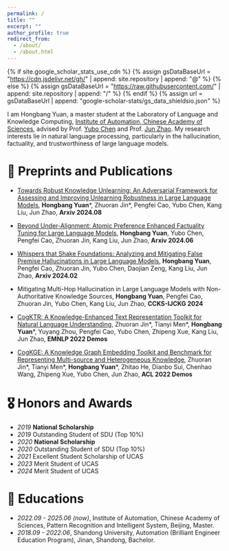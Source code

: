 ```yaml
---
permalink: /
title: ""
excerpt: ""
author_profile: true
redirect_from: 
  - /about/
  - /about.html
---
```


{% if site.google_scholar_stats_use_cdn %}
{% assign gsDataBaseUrl = "https://cdn.jsdelivr.net/gh/" | append: site.repository | append: "@" %}
{% else %}
{% assign gsDataBaseUrl = "https://raw.githubusercontent.com/" | append: site.repository | append: "/" %}
{% endif %}
{% assign url = gsDataBaseUrl | append: "google-scholar-stats/gs_data_shieldsio.json" %}

<span class='anchor' id='about-me'></span>

I am Hongbang Yuan, a master student at the Laboratory of Language and Knowledge Computing, [Institute of Automation, Chinese Academy of Sciences](http://www.ia.ac.cn/), advised by Prof. [Yubo Chen](https://people.ucas.ac.cn/~yubochen) and Prof. [Jun Zhao](https://people.ucas.ac.cn/~zhaojun). My research interests lie in natural language processing, particularly in the hallucination, factuality, and trustworthiness of large language models. 


<!-- 
Lorem ipsum dolor sit amet, consectetur adipiscing elit. Vivamus ornare aliquet ipsum, ac tempus justo dapibus sit amet. Suspendisse condimentum, libero vel tempus mattis, risus risus vulputate libero, elementum fermentum mi neque vel nisl. Maecenas facilisis maximus dignissim. Curabitur mattis vulputate dui, tincidunt varius libero luctus eu. Mauris mauris nulla, scelerisque eget massa id, tincidunt congue felis. Sed convallis tempor ipsum rhoncus viverra. Pellentesque nulla orci, accumsan volutpat fringilla vitae, maximus sit amet tortor. Aliquam ultricies odio ut volutpat scelerisque. Donec nisl nisl, porttitor vitae pharetra quis, fringilla sed mi. Fusce pretium dolor ut aliquam consequat. Cras volutpat, tellus accumsan mattis molestie, nisl lacus tempus massa, nec malesuada tortor leo vel quam. Aliquam vel ex consectetur, vehicula leo nec, efficitur eros. Donec convallis non urna quis feugiat.

My research interest includes neural machine translation and computer vision. I have published more than 100 papers at the top international AI conferences with total <a href='https://scholar.google.com/citations?user=DhtAFkwAAAAJ'>google scholar citations <strong><span id='total_cit'>260000+</span></strong></a> (You can also use google scholar badge <a href='https://scholar.google.com/citations?user=DhtAFkwAAAAJ'><img src="https://img.shields.io/endpoint?url={{ url | url_encode }}&logo=Google%20Scholar&labelColor=f6f6f6&color=9cf&style=flat&label=citations"></a>).
 -->

<!-- # 🔥 News
- *2022.02*: &nbsp;🎉🎉 Lorem ipsum dolor sit amet, consectetur adipiscing elit. Vivamus ornare aliquet ipsum, ac tempus justo dapibus sit amet. 
- *2022.02*: &nbsp;🎉🎉 Lorem ipsum dolor sit amet, consectetur adipiscing elit. Vivamus ornare aliquet ipsum, ac tempus justo dapibus sit amet.  -->

# 📝 Preprints and Publications 

<!-- <div class='paper-box'><div class='paper-box-image'><div><div class="badge">CVPR 2016</div><img src='images/500x300.png' alt="sym" width="100%"></div></div>
<div class='paper-box-text' markdown="1">

[Deep Residual Learning for Image Recognition](https://openaccess.thecvf.com/content_cvpr_2016/papers/He_Deep_Residual_Learning_CVPR_2016_paper.pdf)

**Kaiming He**, Xiangyu Zhang, Shaoqing Ren, Jian Sun

[**Project**](https://scholar.google.com/citations?view_op=view_citation&hl=zh-CN&user=DhtAFkwAAAAJ&citation_for_view=DhtAFkwAAAAJ:ALROH1vI_8AC) <strong><span class='show_paper_citations' data='DhtAFkwAAAAJ:ALROH1vI_8AC'></span></strong>
- Lorem ipsum dolor sit amet, consectetur adipiscing elit. Vivamus ornare aliquet ipsum, ac tempus justo dapibus sit amet. 
</div>
</div> -->



<!-- - [Lorem ipsum dolor sit amet, consectetur adipiscing elit. Vivamus ornare aliquet ipsum, ac tempus justo dapibus sit amet](https://github.com), A, B, C, **CVPR 2020** -->

- [Towards Robust Knowledge Unlearning: An Adversarial Framework for Assessing and Improving Unlearning Robustness in Large Language Models](https://www.arxiv.org/abs/2408.10682), **Hongbang Yuan***, Zhuoran Jin*, Pengfei Cao, Yubo Chen, Kang Liu, Jun Zhao, **Arxiv 2024.08**

- [Beyond Under-Alignment: Atomic Preference Enhanced Factuality Tuning for Large Language Models](https://arxiv.org/pdf/2406.12416), **Hongbang Yuan**, Yubo Chen, Pengfei Cao, Zhuoran Jin, Kang Liu, Jun Zhao, **Arxiv 2024.06**

- [Whispers that Shake Foundations: Analyzing and Mitigating False Premise Hallucinations in Large Language Models](https://arxiv.org/pdf/2402.19103), **Hongbang Yuan**, Pengfei Cao, Zhuoran Jin, Yubo Chen, Daojian Zeng, Kang Liu, Jun Zhao, **Arxiv 2024.02**

- Mitigating Multi-Hop Hallucination in Large Language Models with Non-Authoritative Knowledge Sources, **Hongbang Yuan**, Pengfei Cao, Zhuoran Jin, Yubo Chen, Kang Liu, Jun Zhao, **CCKS-IJCKG 2024**

- [CogKTR: A Knowledge-Enhanced Text Representation Toolkit for Natural Language Understanding](https://aclanthology.org/2022.emnlp-demos.1/), Zhuoran Jin*, Tianyi Men*, **Hongbang Yuan***, Yuyang Zhou, Pengfei Cao, Yubo Chen, Zhipeng Xue, Kang Liu, Jun Zhao, **EMNLP 2022 Demos**

- [CogKGE: A Knowledge Graph Embedding Toolkit and Benchmark for Representing Multi-source and Heterogeneous Knowledge](https://aclanthology.org/2022.acl-demo.16/#), Zhuoran Jin*, Tianyi Men*, **Hongbang Yuan***, Zhitao He, Dianbo Sui, Chenhao Wang, Zhipeng Xue, Yubo Chen, Jun Zhao, **ACL 2022 Demos**




# 🎖 Honors and Awards

- *2019* **National Scholarship**
- *2019* Outstanding Student of SDU (Top 10%) 
- *2020* **National Scholarship**
- *2020* Outstanding Student of SDU (Top 10%) 
- *2021* Excellent Student Scholarship of UCAS      
- *2023*  Merit Student of UCAS
- *2024*  Merit Student of UCAS


# 📖 Educations
- *2022.09 - 2025.06 (now)*, Institute of Automation, Chinese Academy of Sciences, Pattern Recognition and Intelligent System, Beijing, Master.
- *2018.09 - 2022.06*, Shandong University, Automation (Brilliant Engineer Education Program), Jinan, Shandong, Bachelor.

<!-- # 💬 Invited Talks
- *2021.06*, Lorem ipsum dolor sit amet, consectetur adipiscing elit. Vivamus ornare aliquet ipsum, ac tempus justo dapibus sit amet. 
- *2021.03*, Lorem ipsum dolor sit amet, consectetur adipiscing elit. Vivamus ornare aliquet ipsum, ac tempus justo dapibus sit amet.  \| [\[video\]](https://github.com/)

# 💻 Internships
- *2019.05 - 2020.02*, [Lorem](https://github.com/), China. -->